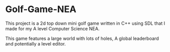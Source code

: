 # Golf-Game-NEA
This project is a 2d top down mini golf game written in C++ using SDL that I made for my A level Computer Science NEA.

This game features a large world with lots of holes, A global leaderboard and potentially a level editor.
